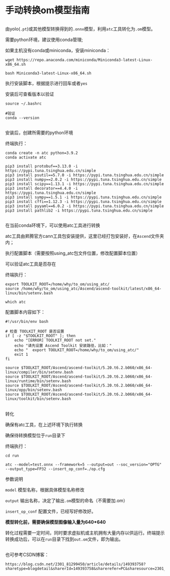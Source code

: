 # 手动转换om模型指南

##
由yolo(`.pt`)或其他模型转换得到的`.onnx`模型，利用`atc`工具转化为`.om`模型。

需要python环境，建议使用conda管理;

如果主机没有conda或miniconda，安装miniconda：

```
wget https://repo.anaconda.com/miniconda/Miniconda3-latest-Linux-x86_64.sh
 
bash Miniconda3-latest-Linux-x86_64.sh
```
执行安装脚本，根据提示进行回车或者`yes`

安装后可查看版本以验证
```
source ~/.bashrc
 
#验证
conda --version
```

##

安装后，创建所需要的python环境

终端执行：

```
conda create -n atc python=3.9.2
conda activate atc
 
pip3 install protobuf==3.13.0 -i https://pypi.tuna.tsinghua.edu.cn/simple
pip3 install psutil==5.7.0 -i https://pypi.tuna.tsinghua.edu.cn/simple
pip3 install numpy==2.0.2 -i https://pypi.tuna.tsinghua.edu.cn/simple
pip3 install scipy==1.13.1 -i https://pypi.tuna.tsinghua.edu.cn/simple
pip3 install decorator==4.4.0 -i https://pypi.tuna.tsinghua.edu.cn/simple
pip3 install sympy==1.5.1 -i https://pypi.tuna.tsinghua.edu.cn/simple
pip3 install cffi==1.12.3 -i https://pypi.tuna.tsinghua.edu.cn/simple
pip3 install pyyaml==6.0.2 -i https://pypi.tuna.tsinghua.edu.cn/simple
pip3 install pathlib2 -i https://pypi.tuna.tsinghua.edu.cn/simple
```

##

在当前conda环境下，可以使用atc工具进行转换

atc工具由昇腾官方cann工具包安装提供，这里已经打包安装好，在`Ascend`文件夹内；

执行配置脚本（需要按照using_atc包文件位置，修改配置脚本位置）

可以验证atc工具是否存在

终端执行：

```
export TOOLKIT_ROOT=/home/why/to_om/using_atc/
source /home/why/to_om/using_atc/Ascend/ascend-toolkit/latest/x86_64-linux/bin/setenv.bash

which atc
```
配置脚本内容如下：
```
#!/usr/bin/env bash

# 检查 TOOLKIT_ROOT 是否设置
if [ -z "$TOOLKIT_ROOT" ]; then
    echo "[ERROR] TOOLKIT_ROOT not set."
    echo "请先设置 Ascend Toolkit 安装路径，比如："
    echo "  export TOOLKIT_ROOT=/home/why/to_om/using_atc/"
    exit 1
fi

source $TOOLKIT_ROOT/Ascend/ascend-toolkit/5.20.t6.2.b060/x86_64-linux/compiler/bin/setenv.bash
source $TOOLKIT_ROOT/Ascend/ascend-toolkit/5.20.t6.2.b060/x86_64-linux/runtime/bin/setenv.bash
source $TOOLKIT_ROOT/Ascend/ascend-toolkit/5.20.t6.2.b060/x86_64-linux/opp/bin/setenv.bash
source $TOOLKIT_ROOT/Ascend/ascend-toolkit/5.20.t6.2.b060/x86_64-linux/toolkit/bin/setenv.bash
```
##

转化

确保有atc工具，在上述环境下执行转换

确保待转换模型位于`run`目录下

终端执行：
```
cd run

atc --model=test.onnx --framework=5 --output=out --soc_version="OPTG" --output_type=FP32 --insert_op_conf=./op.cfg
```

参数说明

`model` 模型名称，根据具体模型名称修改

`output` 输出名称，决定了输出`.om`模型的命名（不需要加.om）

`insert_op_conf` 配置文件，已经写好修改好。

**模型转化前，需要确保模型图像输入量为640*640**

转化过程需要一定时间，同时要求虚拟机或主机拥有大量内存以供运行。终端提示转换成功后，可以在`run`目录下找到`out.om`文件，即为输出。

##

也可参考CSDN博客：

```
https://blog.csdn.net/2301_81299450/article/details/149393758?sharetype=blogdetail&sharerId=149393758&sharerefer=PC&sharesource=2301_81299450&spm=1011.2480.3001.8118
```